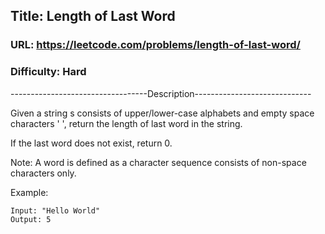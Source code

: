 ## Title: Length of Last Word

### URL: https://leetcode.com/problems/length-of-last-word/
### Difficulty: Hard

----------------------------------Description-----------------------------

Given a string s consists of upper/lower-case alphabets and empty space characters ' ', return the length of last word in the string.

If the last word does not exist, return 0.

Note: A word is defined as a character sequence consists of non-space characters only.

Example:

```
Input: "Hello World"
Output: 5
```